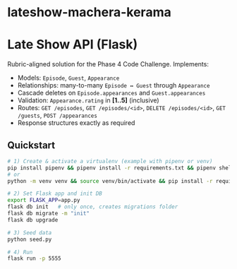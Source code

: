 # lateshow-machera-kerama
# Late Show API (Flask)

Rubric-aligned solution for the Phase 4 Code Challenge. Implements:

- Models: `Episode`, `Guest`, `Appearance`
- Relationships: many-to-many `Episode ↔ Guest` through `Appearance`
- Cascade deletes on `Episode.appearances` and `Guest.appearances`
- Validation: `Appearance.rating` in **[1..5]** (inclusive)
- Routes: `GET /episodes`, `GET /episodes/<id>`, `DELETE /episodes/<id>`, `GET /guests`, `POST /appearances`
- Response structures exactly as required

## Quickstart

```bash
# 1) Create & activate a virtualenv (example with pipenv or venv)
pip install pipenv && pipenv install -r requirements.txt && pipenv shell
# or
python -m venv venv && source venv/bin/activate && pip install -r requirements.txt

# 2) Set Flask app and init DB
export FLASK_APP=app.py
flask db init   # only once, creates migrations folder
flask db migrate -m "init"
flask db upgrade

# 3) Seed data
python seed.py

# 4) Run
flask run -p 5555